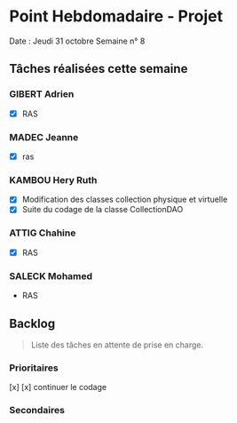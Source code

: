 # Point Hebdomadaire - Projet

Date : Jeudi 31 octobre
Semaine n° 8

## Tâches réalisées cette semaine

### GIBERT Adrien

- [x] RAS

### MADEC Jeanne
- [x] ras

### KAMBOU Hery Ruth

- [x] Modification des classes collection physique et virtuelle  
- [x] Suite du codage de la classe CollectionDAO
### ATTIG Chahine
- [x] RAS


### SALECK Mohamed
- RAS

## Backlog

> Liste des tâches en attente de prise en charge.

### Prioritaires

[x] 
[x] continuer le codage 



### Secondaires
